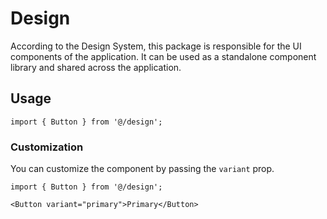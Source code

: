 # Design

According to the Design System, this package is responsible for the UI components of the application. It can be used as a standalone component library and shared across the application.

## Usage

```tsx
import { Button } from '@/design';
```

### Customization

You can customize the component by passing the `variant` prop.

```tsx
import { Button } from '@/design';

<Button variant="primary">Primary</Button>
```